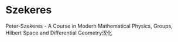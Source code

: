 # Szekeres
Peter-Szekeres - A Course in Modern Mathematical Physics, Groups, Hilbert Space and Differential Geometry汉化
